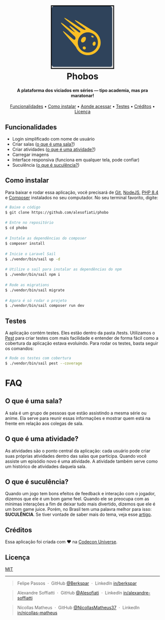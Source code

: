 <h1 align="center">
  <br>
  <a href="https://github.com/alesofiati/phobo"><img src="/logo.png" alt="Phobos" style="border: 3px solid black;" width="200"></a>
  <br>
  Phobos
  <br>
</h1>

<h4 align="center">A plataforma dos viciados em séries — tipo academia, mas pra maratonar!</h4>

<p align="center">
  <a href="#funcionalidades">Funcionalidades</a> •
  <a href="#como-instalar">Como instalar</a> •
  <a href="#aonde-acessar">Aonde acessar</a> •
  <a href="#testes">Testes</a> •
  <a href="#créditos">Créditos</a> •
  <a href="#licença">Licença</a> 
</p>

## Funcionalidades
* Login simplificado com nome de usuário
* Criar salas ([o que é uma sala?](#faq))
* Criar atividades ([o que é uma atividade?](#faq))
* Carregar imagens
* Interface responsiva (funciona em qualquer tela, pode confiar)
* Suculência ([o que é suculência?](#faq))


## Como instalar
Para baixar e rodar essa aplicação, você precisará de [Git](https://git-scm.com), [NodeJS](https://nodejs.org/en/download), [PHP 8.4](https://php.watch/articles/php-84-install-upgrade-guide-debian-ubuntu) e [Composer](https://getcomposer.org/download/) instalados no seu computador. No seu terminal favorito, digite:

```bash
# Baixe o código
$ git clone https://github.com/alesofiati/phobo

# Entre no repositório
$ cd phobo

# Instale as dependências do composer
$ composer install

# Inicie o Laravel Sail
$ ./vendor/bin/sail up -d

# Utilize o sail para instalar as dependências do npm
$ ./vendor/bin/sail npm i

# Rode as migrations
$ ./vendor/bin/sail migrate

# Agora é só rodar o projeto
$ ./vendor/bin/sail composer run dev
```

## Testes
A aplicação contém testes. Eles estão dentro da pasta /tests. Utilizamos o [Pest](https://pestphp.com) para criar testes com mais facilidade e entender de forma fácil como a cobertura da aplicação estava evoluindo. Para rodar os testes, basta seguir os comandos:

```bash
# Rode os testes com cobertura
$ ./vendor/bin/sail pest --coverage
```

# FAQ
## O que é uma sala? 
A sala é um grupo de pessoas que estão assistindo a mesma série ou anime. Ela serve para reunir essas informações e mostrar quem está na frente em relação aos colegas de sala. 

## O que é uma atividade?
As atividades são o ponto central da aplicação: cada usuário pode criar suas próprias atividades dentro das salas que participa. Quando você assiste um episódio novo é uma atividade. A atividade também serve como um histórico de atividades daquela sala.

## O que é suculência?
Quando um jogo tem bons efeitos de feedback e interação com o jogador, dizemos que ele é um bom game feel. Quando ele se preocupa com as mínimas interações a fim de deixar tudo mais divertido, dizemos que ele é um bom game juice. Porém, no Brasil tem uma palavra melhor para isso: **SUCULÊNCIA**. Se tiver vontade de saber mais do tema, veja esse [artigo](https://www.reddit.com/r/gamedev/comments/1adodbd/game_juice_the_difference_between_a_good_game_and/?tl=pt-br).

## Créditos

Essa aplicação foi criada com ❤️ na [Codecon Universe](https://codecon.dev/universe).

## Licença

[MIT](/LICENSE)

---

> Felipe Passos &nbsp;&middot;&nbsp;
> GitHub [@Berkspar](https://github.com/berkspar) &nbsp;&middot;&nbsp;
> LinkedIn [in/berkspar](https://www.linkedin.com/in/berkspar)

> Alexandre Soffiatti &nbsp;&middot;&nbsp;
> GitHub [@Alesofiati](https://github.com/alesofiati) &nbsp;&middot;&nbsp;
> LinkedIn [in/alexandre-soffiatti](https://www.linkedin.com/in/alexandre-soffiatti-939185ba/)

> Nícollas Matheus &nbsp;&middot;&nbsp;
> GitHub [@NicollasMatheus37](https://github.com/NicollasMatheus37) &nbsp;&middot;&nbsp;
> LinkedIn [in/nicollas-matheus](https://www.linkedin.com/in/nicollas-matheus-2425b3148/)


